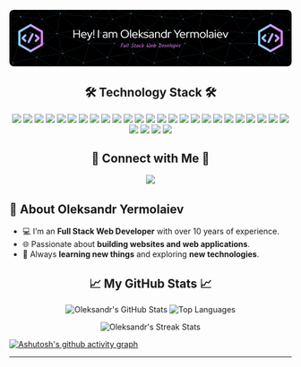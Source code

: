 <p align="center">
  <img src="https://github.com/yermolaievo/yermolaievo/blob/main/github-header.png" alt="Oleksandr Yermolaiev Header Image"/>
   
</p>

<h2 align="center">🛠 Technology Stack 🛠</h2>
<p align="center">

<!-- Front-end -->
  <img src="https://img.shields.io/badge/JavaScript-F7DF1E?style=for-the-badge&logo=javascript&logoColor=black"/>
  <img src="https://img.shields.io/badge/Typescript-3178C6?style=for-the-badge&logo=typescript&logoColor=white"/>
  <img src="https://img.shields.io/badge/React.js-61DAFB?style=for-the-badge&logo=react&logoColor=black"/>
  <img src="https://img.shields.io/badge/Redux-764ABC?style=for-the-badge&logo=redux&logoColor=white"/>
  <img src="https://img.shields.io/badge/Vue.js-4FC08D?style=for-the-badge&logo=vue.js&logoColor=white"/>
  <img src="https://img.shields.io/badge/Angular-DD0031?style=for-the-badge&logo=angular&logoColor=white"/>
  <img src="https://img.shields.io/badge/Ngrx-39A2AC?style=for-the-badge&logo=ngrx&logoColor=white"/>

  <!-- Back-end -->
  <img src="https://img.shields.io/badge/PHP-777BB4?style=for-the-badge&logo=php&logoColor=white"/>
  <img src="https://img.shields.io/badge/Laravel-FF2D20?style=for-the-badge&logo=laravel&logoColor=white"/>
  <img src="https://img.shields.io/badge/Symfony-000000?style=for-the-badge&logo=symfony&logoColor=white"/>
  <img src="https://img.shields.io/badge/Node.js-339933?style=for-the-badge&logo=node.js&logoColor=white"/>
  <img src="https://img.shields.io/badge/Express-000000?style=for-the-badge&logo=express&logoColor=white"/>
  <img src="https://img.shields.io/badge/Nest.js-E0234E?style=for-the-badge&logo=nestjs&logoColor=white"/>
  <img src="https://img.shields.io/badge/Python-3776AB?style=for-the-badge&logo=python&logoColor=white"/>
  <img src="https://img.shields.io/badge/Django-092E20?style=for-the-badge&logo=django&logoColor=white"/>
  <img src="https://img.shields.io/badge/Flask-000000?style=for-the-badge&logo=flask&logoColor=white"/>
  <img src="https://img.shields.io/badge/FASTAPI-009688?style=for-the-badge&logo=fastapi&logoColor=white"/>
  <img src="https://img.shields.io/badge/Elixir-4B275F?style=for-the-badge&logo=elixir&logoColor=white"/>

  <!-- Libraries -->
  <img src="https://img.shields.io/badge/Bootstrap-563D7C?style=for-the-badge&logo=bootstrap&logoColor=white"/>
  <img src="https://img.shields.io/badge/MUI-007FFF?style=for-the-badge&logo=mui&logoColor=white"/>
  <img src="https://img.shields.io/badge/Ant_Design-0170FE?style=for-the-badge&logo=ant-design&logoColor=white"/>
  <img src="https://img.shields.io/badge/Tailwind_CSS-06B6D4?style=for-the-badge&logo=tailwind-css&logoColor=white"/>

  <!-- Database -->
  <img src="https://img.shields.io/badge/MySQL-4479A1?style=for-the-badge&logo=mysql&logoColor=white"/>
  <img src="https://img.shields.io/badge/MongoDB-47A248?style=for-the-badge&logo=mongodb&logoColor=white"/>
  <img src="https://img.shields.io/badge/PostgreSQL-4169E1?style=for-the-badge&logo=postgresql&logoColor=white"/>

  <!-- Cloud Tech -->
  <img src="https://img.shields.io/badge/AWS-232F3E?style=for-the-badge&logo=amazon-aws&logoColor=white"/>
  <img src="https://img.shields.io/badge/Apache-D22128?style=for-the-badge&logo=apache&logoColor=white"/>

  <!-- Agile Methodologies -->
  <img src="https://img.shields.io/badge/Scrum-0052CC?style=for-the-badge&logo=scrumalliance&logoColor=white"/>
  <img src="https://img.shields.io/badge/Kanban-EF8236?style=for-the-badge&logo=kanban&logoColor=white"/>
</p>

<h2 align="center">🤝 Connect with Me 🤝</h2>

<p align="center">
  <a href="mailto:yermolaievo@gmail.com">
    <img src="https://img.shields.io/badge/-Oleksandr Yermolaiev-c14438?style=for-the-badge&logo=Gmail&logoColor=white"/>
  </a>
</p>

## 🧑 About Oleksandr Yermolaiev
- 💻 I’m an **Full Stack Web Developer** with over 10 years of experience.
- 🌐 Passionate about **building websites and web applications**.
- 📘 Always **learning new things** and exploring **new technologies**.

<!--<h2 align="center">📊 My Contribution Stats 📊</h2>-->
<!--  ![Snake animation](https://github.com/yermolaievo/yermolaievo/blob/output/github-contribution-grid-snake.svg) -->
<!-- <p align="center">
  <img src="https://github.com/yermolaievo/yermolaievo/blob/output/github-contribution-grid-snake.svg" alt="Snake animation"/>
</p> -->

<h2 align="center">📈 My GitHub Stats 📈</h2>

<p align="center">
  <img src="https://github-readme-stats.vercel.app/api?username=yermolaievo&show_icons=true&theme=radical&line_height=27" alt="Oleksandr's GitHub Stats">
  <img src="https://github-readme-stats.vercel.app/api/top-langs/?username=yermolaievo&hide=html,css,java,shaderlab,kotlin,hlsl&theme=radical" alt="Top Languages">
</p>

<p align="center">
 <img src="https://github-readme-streak-stats.herokuapp.com/?user=yermolaievo&show_icons=true&locale=en&layout=compact&theme=radical&line_height=0" alt="Oleksandr's Streak Stats"/>
</p> 

[![Ashutosh's github activity graph](https://github-readme-activity-graph.vercel.app/graph?username=yermolaievo&bg_color=0d1117&color=9e4c98&line=f2428e&point=f8d847&area=true&hide_border=true)](https://github.com/ashutosh00710/github-readme-activity-graph)
<hr>
